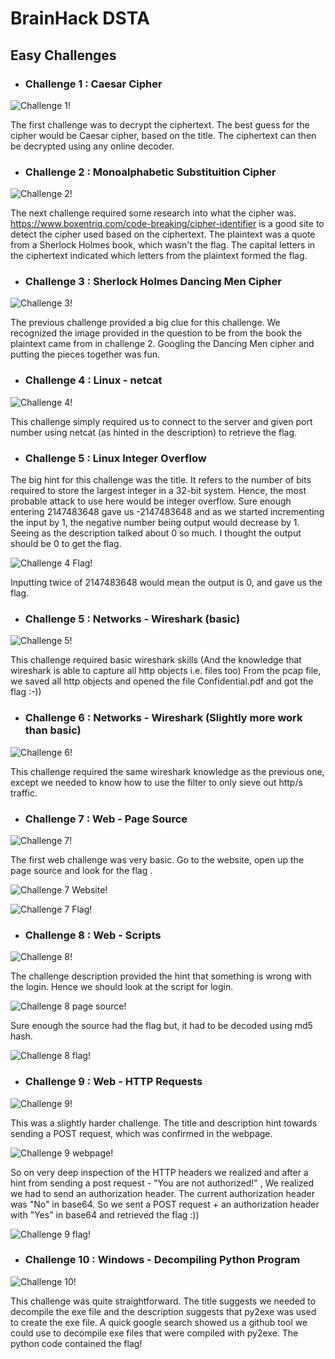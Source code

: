# BrainHack DSTA 
## Easy Challenges
- ### Challenge 1 : Caesar Cipher
![Challenge 1!](/CTFs/assets/brainhack-writeup-stuff/challenge1.png "Challenge 1")

The first challenge was to decrypt the ciphertext. The best guess for the cipher would be Caesar cipher, based on the title. The ciphertext can then be decrypted using any online decoder. 

- ### Challenge 2 : Monoalphabetic Substituition Cipher
![Challenge 2!](/CTFs/assets/brainhack-writeup-stuff/crypto2qn.png "Challenge 2")

The next challenge required some research into what the cipher was. https://www.boxentriq.com/code-breaking/cipher-identifier is a good site to detect the cipher used based on the ciphertext. The plaintext was a quote from a Sherlock Holmes book, which wasn't the flag. The capital letters in the ciphertext indicated which letters from the plaintext formed the flag.

- ### Challenge 3 : Sherlock Holmes Dancing Men Cipher
![Challenge 3!](/CTFs/assets/brainhack-writeup-stuff/crypto3qn.png "Challenge 3")

The previous challenge provided a big clue for this challenge. We recognized the image provided in the question to be from the book the plaintext came from in challenge 2. Googling the Dancing Men cipher and putting the pieces together was fun.

- ### Challenge 4 : Linux - netcat
![Challenge 4!](/CTFs/assets/brainhack-writeup-stuff/linux1qn.png "Challenge 4")

This challenge simply required us to connect to the server and given port number using netcat (as hinted in the description) to retrieve the flag. 

- ### Challenge 5 : Linux Integer Overflow

The big hint for this challenge was the title. It refers to the number of bits required to store the largest integer in a 32-bit system. Hence, the most probable attack to use here would be integer overflow. Sure enough entering 2147483648 gave us -2147483648 and as we started incrementing the input by 1, the negative number being output would decrease by 1. Seeing as the description talked about 0 so much. I thought the output should be 0 to get the flag. 

![Challenge 4 Flag!](/CTFs/assets/brainhack-writeup-stuff/linux2flag.png) 

Inputting twice of 2147483648 would mean the output is 0, and gave us the flag.

- ### Challenge 5 : Networks - Wireshark (basic)

![Challenge 5!](/CTFs/assets/brainhack-writeup-stuff/network1qn.png "Challenge 5")

This challenge required basic wireshark skills (And the knowledge that wireshark is able to capture all http objects i.e. files too)
From the pcap file, we saved all http objects and opened the file Confidential.pdf and got the flag :-))

- ### Challenge 6 : Networks - Wireshark (Slightly more work than basic)

![Challenge 6!](/CTFs/assets/brainhack-writeup-stuff/network2qn.png "Challenge 6") 

This challenge required the same wireshark knowledge as the previous one, except we needed to know how to use the filter to only sieve out http/s traffic. 

- ### Challenge 7 : Web - Page Source

 ![Challenge 7!](/CTFs/assets/brainhack-writeup-stuff/webquestion.png "Challenge 7")

 The first web challenge was very basic. Go to the website, open up the page source and look for the flag . 

![Challenge 7 Website!](/CTFs/assets/brainhack-writeup-stuff/webpage.png "Challenge 7 Website")

![Challenge 7 Flag!](/CTFs/assets/brainhack-writeup-stuff/webflag.png "Challenge 7 flag")

- ### Challenge 8 : Web - Scripts

![Challenge 8!](/CTFs/assets/brainhack-writeup-stuff/web2qn.png "Challenge 8")

The challenge description provided the hint that something is wrong with the login. Hence we should look at the script for login. 

![Challenge 8 page source!](/CTFs/assets/brainhack-writeup-stuff/web2source.png "Challenge 8 page source")

Sure enough the source had the flag but, it had to be decoded using md5 hash.

![Challenge 8 flag!](/CTFs/assets/brainhack-writeup-stuff/web2flag.png "Challenge 8 flag")

- ### Challenge 9 : Web - HTTP Requests

![Challenge 9!](/CTFs/assets/brainhack-writeup-stuff/web3qn.png "Challenge 9")

This was a slightly harder challenge. The title and description hint towards sending a POST request, which was confirmed in the webpage. 

![Challenge 9 webpage!](/CTFs/assets/brainhack-writeup-stuff/web3source.png "Challenge 9 webpage")

So on very deep inspection of the HTTP headers we realized and after a hint from sending a post request - "You are not authorized!" , We realized we had to send an authorization header. The current authorization header was "No" in base64. So we sent a POST request + an authorization header with "Yes" in base64 and retrieved the flag :))

![Challenge 9 flag!](/CTFs/assets/brainhack-writeup-stuff/web3flag.png "Challenge 9 flag")

- ### Challenge 10 : Windows - Decompiling Python Program

![Challenge 10!](/CTFs/assets/brainhack-writeup-stuff/windows1qn.png "Challenge 10")

This challenge was quite straightforward. The title suggests we needed to decompile the exe file and the description suggests that py2exe was used to create the exe file. A quick google search showed us a github tool we could use to decompile exe files that were compiled with py2exe. The python code contained the flag!






